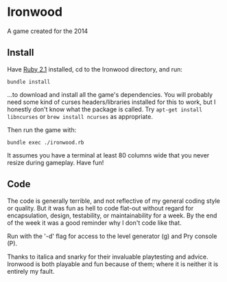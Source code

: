 Ironwood
========

A game created for the 2014 

Install
-------

Have [Ruby 2.1](https://www.ruby-lang.org/en/downloads/) installed, cd to the
Ironwood directory, and run:

    bundle install

...to download and install all the game's dependencies. You will probably need some kind of curses headers/libraries installed for this to work, but I honestly don't know what the package is called. Try `apt-get install libncurses` or `brew install ncurses` as appropriate.

Then run the game with:

    bundle exec ./ironwood.rb


It assumes you have a terminal at least 80 columns wide that you never resize
during gameplay. Have fun!

Code
----

The code is generally terrible, and not reflective of my general coding style
or quality. But it was fun as hell to code flat-out without regard for
encapsulation, design, testability, or maintainability for a week. By the end
of the week it was a good reminder why I don't code like that.

Run with the '-d' flag for access to the level generator (g) and Pry console
(P).

Thanks to italica and snarky for their invaluable playtesting and advice.
Ironwood is both playable and fun because of them; where it is neither it is
entirely my fault.
